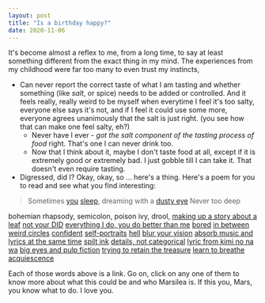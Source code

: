 ```yaml
---
layout: post
title: "Is a birthday happy?"
date: 2020-11-06
---
```


It's become almost a reflex to me, from a long time, to say at least something different from the exact thing in my mind. The experiences from my childhood were far too many to even trust my instincts, 
* Can never report the correct taste of what I am tasting and whether something (like *salt*, or spice) needs to be added or controlled. And it feels really, really weird to be myself when everytime I feel it's too salty, everyone else says it's not, and if I feel it could use some more, everyone agrees unanimously that the salt is just right. (you see how that can make one feel salty, eh?)
    * Never have I ever - *got the salt component of the tasting process of food* right. That's one I can never drink too.
    * Now that I think about it, maybe I don't taste food at all, except if it is extremely good or extremely bad. I just gobble till I can take it. That doesn't even require tasting.
* Digressed, did I? Okay, okay, so ... here's a thing. Here's a poem for you to read and see what you find interesting: 
> Sometimes [you](https://www.youtube.com/watch?v=dQw4w9WgXcQ) [sleep](https://www.instagram.com/p/BWTBaQvn-qn/), dreaming with a [dusty eye](https://www.instagram.com/p/BPMwH7CDE_O/)
> Never too deep
>
>
>
>
>

bohemian rhapsody, semicolon, poison ivy, drool, 
[making up a story about a leaf](https://www.instagram.com/p/BxEc7_iAz4B/)
[not your DID](https://www.instagram.com/p/B0RyBqQg--E/) 
[everything I do, you do better than me](https://www.instagram.com/p/B18MTELH8PN/) 
[bored](https://www.instagram.com/p/B6zMqIlAnz7/) 
[in between](https://www.instagram.com/p/B8buII3gDjG/) 
[weird circles](https://www.instagram.com/p/B8ukt7hgwtk/) 
[confident](https://www.instagram.com/p/B9ZKTMfghUX/) 
[self-portraits](https://www.instagram.com/p/B_SF9jfgTz0/) 
[hell](https://www.instagram.com/p/B_XI5vvglRC/) 
[blur your vision](https://www.instagram.com/p/B_pwQuugDcA/) 
[absorb music and lyrics at the same time](https://www.instagram.com/p/CBqMNAVMuSH/) 
[spilt ink](https://www.instagram.com/p/CCgTS7hMmWH/)
[details, not categorical](https://www.instagram.com/p/CCnlzL4syR9/)
[lyric from kimi no na wa](https://www.instagram.com/p/CDDoHOvM_z2/)
[big eyes and pulp fiction](https://www.instagram.com/p/CDOABD4s4zl/)
[trying to retain the treasure](https://www.instagram.com/p/CDTUStgsXn6/)
[learn to breathe](https://www.instagram.com/p/CEDgtrGMx7J/)
[acquiescence](https://www.instagram.com/p/CEWYGFkMa3L/)
<!--
M+A+R+S+I+L+E+A = 78th word e actual link thakbe, 
baki gulo rickroll and marsilea r favourite gaan and aankar link
-->

Each of those words above is a link. Go on, click on any one of them to know more about what this could be and who Marsilea is.
If this you, Mars, you know what to do. I love you.
